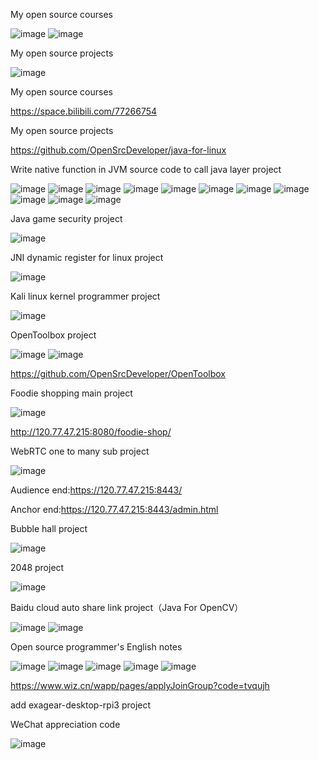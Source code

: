 My open source courses

![image](https://github.com/OpenSrcDeveloper/java-for-linux/blob/master/image/bilibili.png)
![image](https://github.com/OpenSrcDeveloper/java-for-linux/blob/master/image/OpenCourse.jpeg)

My open source projects

![image](https://github.com/OpenSrcDeveloper/java-for-linux/blob/master/image/OpenProject.jpeg)

My open source courses

<https://space.bilibili.com/77266754>

My open source projects

<https://github.com/OpenSrcDeveloper/java-for-linux>

Write native function in JVM source code to call java layer project

![image](https://github.com/OpenSrcDeveloper/java-for-linux/blob/master/image/jvm-library-extend-01.png)
![image](https://github.com/OpenSrcDeveloper/java-for-linux/blob/master/image/jvm-library-extend-02.png)
![image](https://github.com/OpenSrcDeveloper/java-for-linux/blob/master/image/jvm-library-extend-03.png)
![image](https://github.com/OpenSrcDeveloper/java-for-linux/blob/master/image/jvm-library-extend-04.png)
![image](https://github.com/OpenSrcDeveloper/java-for-linux/blob/master/image/jvm-library-extend-05.png)
![image](https://github.com/OpenSrcDeveloper/java-for-linux/blob/master/image/jvm-library-extend-06.png)
![image](https://github.com/OpenSrcDeveloper/java-for-linux/blob/master/image/jvm-library-extend-07.png)
![image](https://github.com/OpenSrcDeveloper/java-for-linux/blob/master/image/jvm-library-extend-08.png)
![image](https://github.com/OpenSrcDeveloper/java-for-linux/blob/master/image/jvm-library-extend-09.png)
![image](https://github.com/OpenSrcDeveloper/java-for-linux/blob/master/image/jvm-library-extend-10.png)
![image](https://github.com/OpenSrcDeveloper/java-for-linux/blob/master/image/jvm-library-extend-11.png)

Java game security project

![image](https://github.com/OpenSrcDeveloper/java-for-linux/blob/master/image/java-game-security.png)

JNI dynamic register for linux project

![image](https://github.com/OpenSrcDeveloper/java-for-linux/blob/master/image/jni-dynamic-register-for-linux.png)

Kali linux kernel programmer project

![image](https://github.com/OpenSrcDeveloper/java-for-linux/blob/master/image/kali-linux-kernel-programmer.png)

OpenToolbox project

![image](https://github.com/OpenSrcDeveloper/java-for-linux/blob/master/image/OpenToolbox.jpg)
![image](https://github.com/OpenSrcDeveloper/java-for-linux/blob/master/image/OpenToolbox-00.png)

<https://github.com/OpenSrcDeveloper/OpenToolbox>

Foodie shopping main project 

![image](https://github.com/OpenSrcDeveloper/java-for-linux/blob/master/image/FoodieShopping.png)

<http://120.77.47.215:8080/foodie-shop/>

WebRTC one to many sub project

![image](https://github.com/OpenSrcDeveloper/java-for-linux/blob/master/image/WebRTC.png)

Audience end:<https://120.77.47.215:8443/>

Anchor end:<https://120.77.47.215:8443/admin.html>

Bubble hall project

![image](https://github.com/OpenSrcDeveloper/java-for-linux/blob/master/image/bubble-hall.png)

2048 project

![image](https://github.com/OpenSrcDeveloper/java-for-linux/blob/master/image/2048.png)

Baidu cloud auto share link project（Java For OpenCV）

![image](https://github.com/OpenSrcDeveloper/java-for-linux/blob/master/image/baidu-cloud-auto-share-link.png)
![image](https://github.com/OpenSrcDeveloper/java-for-linux/blob/master/image/baidu-cloud-auto-share-link-02.png)

Open source programmer's English notes

![image](https://github.com/OpenSrcDeveloper/java-for-linux/blob/master/image/programmer-for-english-00.png)
![image](https://github.com/OpenSrcDeveloper/java-for-linux/blob/master/image/programmer-for-english-01.png)
![image](https://github.com/OpenSrcDeveloper/java-for-linux/blob/master/image/programmer-for-english-02.png)
![image](https://github.com/OpenSrcDeveloper/java-for-linux/blob/master/image/programmer-for-english-03.png)
![image](https://github.com/OpenSrcDeveloper/java-for-linux/blob/master/image/programmer-for-english-04.png)

<https://www.wiz.cn/wapp/pages/applyJoinGroup?code=tvqujh>

add exagear-desktop-rpi3 project

WeChat appreciation code

![image](https://github.com/OpenSrcDeveloper/java-for-linux/blob/master/image/赞赏码.png)